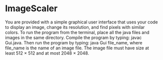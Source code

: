 # ImageScaler
You are provided with a simple graphical user interface that uses your code to display an
image, change its resolution, and find pixels with similar colors. To run the program from
the terminal, place all the java files and images in the same directory. Compile the
program by typing: javac Gui.java. Then run the program by typing: java Gui file_name,
where file_name is the name of an image file. The image file must have size at least 512
× 512 and at most 2048 × 2048.
